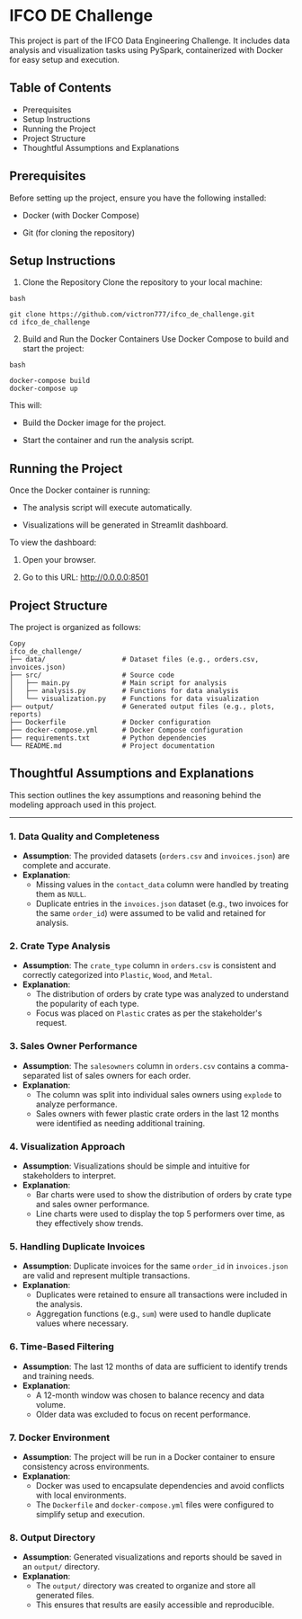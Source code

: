 # IFCO DE Challenge

This project is part of the IFCO Data Engineering Challenge. It includes data analysis and visualization tasks using PySpark, containerized with Docker for easy setup and execution.

## Table of Contents
* Prerequisites
* Setup Instructions
* Running the Project
* Project Structure
* Thoughtful Assumptions and Explanations


## Prerequisites
Before setting up the project, ensure you have the following installed:

* Docker (with Docker Compose)

* Git (for cloning the repository)

## Setup Instructions
1. Clone the Repository
Clone the repository to your local machine:

```
bash

git clone https://github.com/victron777/ifco_de_challenge.git
cd ifco_de_challenge
```

2. Build and Run the Docker Containers
Use Docker Compose to build and start the project:

```
bash

docker-compose build
docker-compose up
```
This will:

* Build the Docker image for the project.

* Start the container and run the analysis script.

## Running the Project
Once the Docker container is running:

* The analysis script will execute automatically.

* Visualizations will be generated in Streamlit dashboard.

To view the dashboard:

1. Open your browser.

2. Go to this URL: http://0.0.0.0:8501

## Project Structure
The project is organized as follows:

```
Copy
ifco_de_challenge/
├── data/                   # Dataset files (e.g., orders.csv, invoices.json)
├── src/                    # Source code
│   ├── main.py             # Main script for analysis
│   ├── analysis.py         # Functions for data analysis
│   └── visualization.py    # Functions for data visualization
├── output/                 # Generated output files (e.g., plots, reports)
├── Dockerfile              # Docker configuration
├── docker-compose.yml      # Docker Compose configuration
├── requirements.txt        # Python dependencies
└── README.md               # Project documentation
```

## Thoughtful Assumptions and Explanations

This section outlines the key assumptions and reasoning behind the modeling approach used in this project.

---

### 1. **Data Quality and Completeness**
- **Assumption**: The provided datasets (`orders.csv` and `invoices.json`) are complete and accurate.
- **Explanation**:
    - Missing values in the `contact_data` column were handled by treating them as `NULL`.
    - Duplicate entries in the `invoices.json` dataset (e.g., two invoices for the same `order_id`) were assumed to be valid and retained for analysis.

### 2. **Crate Type Analysis**
- **Assumption**: The `crate_type` column in `orders.csv` is consistent and correctly categorized into `Plastic`, `Wood`, and `Metal`.
- **Explanation**:
    - The distribution of orders by crate type was analyzed to understand the popularity of each type.
    - Focus was placed on `Plastic` crates as per the stakeholder's request.

### 3. **Sales Owner Performance**
- **Assumption**: The `salesowners` column in `orders.csv` contains a comma-separated list of sales owners for each order.
- **Explanation**:
    - The column was split into individual sales owners using `explode` to analyze performance.
    - Sales owners with fewer plastic crate orders in the last 12 months were identified as needing additional training.

### 4. **Visualization Approach**
- **Assumption**: Visualizations should be simple and intuitive for stakeholders to interpret.
- **Explanation**:
    - Bar charts were used to show the distribution of orders by crate type and sales owner performance.
    - Line charts were used to display the top 5 performers over time, as they effectively show trends.

### 5. **Handling Duplicate Invoices**
- **Assumption**: Duplicate invoices for the same `order_id` in `invoices.json` are valid and represent multiple transactions.
- **Explanation**:
    - Duplicates were retained to ensure all transactions were included in the analysis.
    - Aggregation functions (e.g., `sum`) were used to handle duplicate values where necessary.

### 6. **Time-Based Filtering**
- **Assumption**: The last 12 months of data are sufficient to identify trends and training needs.
- **Explanation**:
    - A 12-month window was chosen to balance recency and data volume.
    - Older data was excluded to focus on recent performance.

### 7. **Docker Environment**
- **Assumption**: The project will be run in a Docker container to ensure consistency across environments.
- **Explanation**:
    - Docker was used to encapsulate dependencies and avoid conflicts with local environments.
    - The `Dockerfile` and `docker-compose.yml` files were configured to simplify setup and execution.

### 8. **Output Directory**
- **Assumption**: Generated visualizations and reports should be saved in an `output/` directory.
- **Explanation**:
    - The `output/` directory was created to organize and store all generated files.
    - This ensures that results are easily accessible and reproducible.
